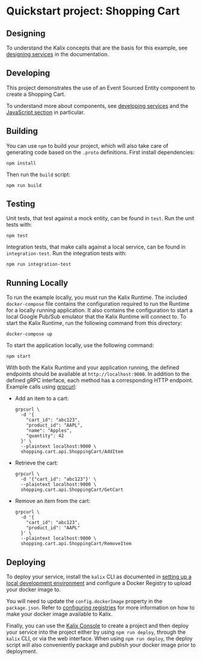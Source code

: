 # Quickstart project: Shopping Cart


## Designing

To understand the Kalix concepts that are the basis for this example, see [designing
services](https://docs.kalix.io/services/development-process.html) in the documentation.


## Developing

This project demonstrates the use of an Event Sourced Entity component to create a Shopping Cart.

To understand more about components, see [developing services](https://docs.kalix.io/services/) and
the [JavaScript section](https://docs.kalix.io/javascript/) in particular.


## Building

You can use `npm` to build your project, which will also take care of generating code based on the
`.proto` definitions. First install dependencies:

```
npm install
```

Then run the `build` script:

```
npm run build
```


## Testing

Unit tests, that test against a mock entity, can be found in `test`. Run the unit tests with:

```
npm test
```

Integration tests, that make calls against a local service, can be found in `integration-test`.
Run the integration tests with:

```
npm run integration-test
```


## Running Locally

To run the example locally, you must run the Kalix Runtime. The included `docker-compose` file
contains the configuration required to run the Runtime for a locally running application. It also
contains the configuration to start a local Google Pub/Sub emulator that the Kalix Runtime will
connect to. To start the Kalix Runtime, run the following command from this directory:

```shell
docker-compose up
```

To start the application locally, use the following command:

```shell
npm start
```

With both the Kalix Runtime and your application running, the defined endpoints should be available at
`http://localhost:9000`. In addition to the defined gRPC interface, each method has a corresponding
HTTP endpoint. Example calls using [grpcurl](https://github.com/fullstorydev/grpcurl):

* Add an item to a cart:
  ```shell
  grpcurl \
    -d '{
      "cart_id": "abc123",
      "product_id": "AAPL",
      "name": "Apples",
      "quantity": 42
    }' \
    --plaintext localhost:9000 \
    shopping.cart.api.ShoppingCart/AddItem
  ```

* Retrieve the cart:
  ```shell
  grpcurl \
    -d '{"cart_id": "abc123"}' \
    --plaintext localhost:9000 \
    shopping.cart.api.ShoppingCart/GetCart
  ```

* Remove an item from the cart:
  ```shell
  grpcurl \
    -d '{
      "cart_id": "abc123",
      "product_id": "AAPL"
    }' \
    --plaintext localhost:9000 \
    shopping.cart.api.ShoppingCart/RemoveItem
  ```


## Deploying

To deploy your service, install the `kalix` CLI as documented in [setting up a local development
environment](https://docs.kalix.io/getting-started/set-up-development-env.html) and configure a
Docker Registry to upload your docker image to.

You will need to update the `config.dockerImage` property in the `package.json`. Refer to
[configuring registries](https://docs.kalix.io/projects/container-registries.html) for more
information on how to make your docker image available to Kalix.

Finally, you can use the [Kalix Console](https://console.kalix.io) to create a project and then
deploy your service into the project either by using `npm run deploy`, through the `kalix` CLI, or
via the web interface. When using `npm run deploy`, the deploy script will also conveniently package
and publish your docker image prior to deployment.
